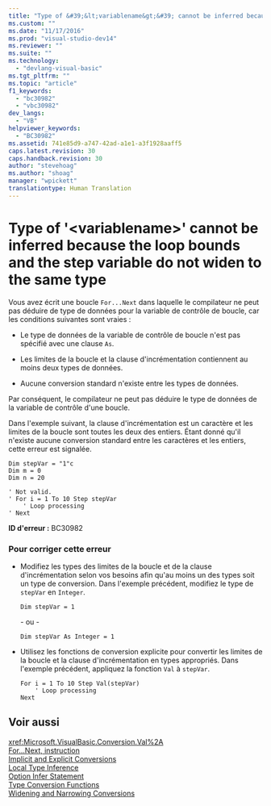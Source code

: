 ```yaml
---
title: "Type of &#39;&lt;variablename&gt;&#39; cannot be inferred because the loop bounds and the step variable do not widen to the same type | Microsoft Docs"
ms.custom: ""
ms.date: "11/17/2016"
ms.prod: "visual-studio-dev14"
ms.reviewer: ""
ms.suite: ""
ms.technology: 
  - "devlang-visual-basic"
ms.tgt_pltfrm: ""
ms.topic: "article"
f1_keywords: 
  - "bc30982"
  - "vbc30982"
dev_langs: 
  - "VB"
helpviewer_keywords: 
  - "BC30982"
ms.assetid: 741e85d9-a747-42ad-a1e1-a3f1928aaff5
caps.latest.revision: 30
caps.handback.revision: 30
author: "stevehoag"
ms.author: "shoag"
manager: "wpickett"
translationtype: Human Translation
---
```

# Type of &#39;&lt;variablename&gt;&#39; cannot be inferred because the loop bounds and the step variable do not widen to the same type
Vous avez écrit une boucle `For...Next` dans laquelle le compilateur ne peut pas déduire de type de données pour la variable de contrôle de boucle, car les conditions suivantes sont vraies :  
  
-   Le type de données de la variable de contrôle de boucle n'est pas spécifié avec une clause `As`.  
  
-   Les limites de la boucle et la clause d'incrémentation contiennent au moins deux types de données.  
  
-   Aucune conversion standard n'existe entre les types de données.  
  
 Par conséquent, le compilateur ne peut pas déduire le type de données de la variable de contrôle d'une boucle.  
  
 Dans l'exemple suivant, la clause d'incrémentation est un caractère et les limites de la boucle sont toutes les deux des entiers.  Étant donné qu'il n'existe aucune conversion standard entre les caractères et les entiers, cette erreur est signalée.  
  
```vb#  
Dim stepVar = "1"c  
Dim m = 0  
Dim n = 20  
  
' Not valid.  
' For i = 1 To 10 Step stepVar  
    ' Loop processing  
' Next  
```  
  
 **ID d'erreur :** BC30982  
  
### Pour corriger cette erreur  
  
-   Modifiez les types des limites de la boucle et de la clause d'incrémentation selon vos besoins afin qu'au moins un des types soit un type de conversion.  Dans l'exemple précédent, modifiez le type de `stepVar` en `Integer`.  
  
    ```  
    Dim stepVar = 1  
    ```  
  
     \- ou \-  
  
    ```  
    Dim stepVar As Integer = 1  
    ```  
  
-   Utilisez les fonctions de conversion explicite pour convertir les limites de la boucle et la clause d'incrémentation en types appropriés.  Dans l'exemple précédent, appliquez la fonction `Val` à `stepVar`.  
  
    ```  
    For i = 1 To 10 Step Val(stepVar)  
        ' Loop processing  
    Next  
    ```  
  
## Voir aussi  
 <xref:Microsoft.VisualBasic.Conversion.Val%2A>   
 [For...Next, instruction](../../../visual-basic/language-reference/statements/for-next-statement.md)   
 [Implicit and Explicit Conversions](../../../visual-basic/programming-guide/language-features/data-types/implicit-and-explicit-conversions.md)   
 [Local Type Inference](../../../visual-basic/programming-guide/language-features/variables/local-type-inference.md)   
 [Option Infer Statement](../../../visual-basic/language-reference/statements/option-infer-statement.md)   
 [Type Conversion Functions](../../../visual-basic/language-reference/functions/type-conversion-functions.md)   
 [Widening and Narrowing Conversions](../../../visual-basic/programming-guide/language-features/data-types/widening-and-narrowing-conversions.md)